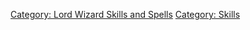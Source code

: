 [Category: Lord Wizard Skills and
Spells](Category:_Lord_Wizard_Skills_and_Spells "wikilink") [Category:
Skills](Category:_Skills "wikilink")
